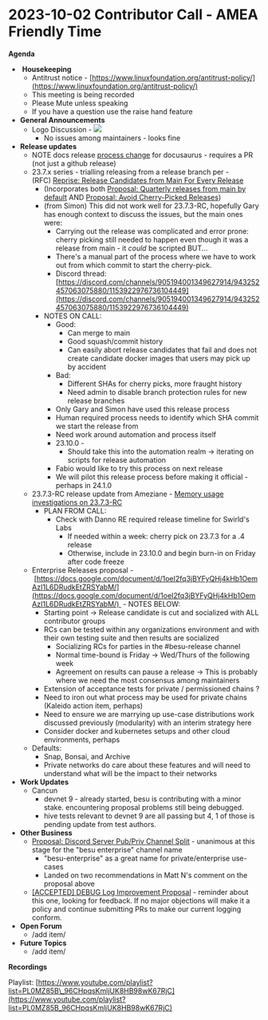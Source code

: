 # 2023-10-02 Contributor Call - AMEA Friendly Time

**Agenda**

-  **Housekeeping**
  - Antitrust notice - [https://www.linuxfoundation.org/antitrust-policy/](https://www.linuxfoundation.org/antitrust-policy/)
  - This meeting is being recorded
  - Please Mute unless speaking
  - If you have a question use the raise hand feature
- **General Announcements**
  - Logo Discussion - ![](https://cdn.discordapp.com/attachments/1013884740845174855/1158428053953851533/besu_logo_mockup.jpg?ex=651c35b2&is=651ae432&hm=e91390047f1c9b4c3b3b72f20d2c308a2332096a49bddf2a670215012300a26b&)
    - No issues among maintainers - looks fine 
- **Release updates**
  - NOTE docs release [process change](https://lf-hyperledger.atlassian.net/wiki/display/BESU/Documentation+release+process) for docusaurus - requires a PR (not just a github release)
  - 23.7.x series - trialling releasing from a release branch per - (RFC) [Reprise: Release Candidates from Main For Every Release](https://lf-hyperledger.atlassian.net/wiki/display/BESU/Reprise%3A+Release+Candidates+from+Main+For+Every+Release)
    - (Incorporates both [Proposal: Quarterly releases from main by default](https://lf-hyperledger.atlassian.net/wiki/display/BESU/Proposal%3A+Quarterly+releases+from+main+by+default) AND [Proposal: Avoid Cherry-Picked Releases](https://lf-hyperledger.atlassian.net/wiki/display/BESU/Proposal%3A+Avoid+Cherry+Picked+Releases))
    - (from Simon) This did not work well for 23.7.3-RC, hopefully Gary has enough context to discuss the issues, but the main ones were:
      - Carrying out the release was complicated and error prone: cherry picking still needed to happen even though it was a release from main - it *could* be scripted BUT...
      - There's a manual part of the process where we have to work out from which commit to start the cherry-pick.
      - Discord thread: [https://discord.com/channels/905194001349627914/943252457063075880/1153922976736104449](https://discord.com/channels/905194001349627914/943252457063075880/1153922976736104449)
    - NOTES ON CALL:
      - Good:
        - Can merge to main
        - Good squash/commit history
        - Can easily abort release candidates that fail and does not create candidate docker images that users may pick up by accident 
      - Bad:
        - Different SHAs for cherry picks, more fraught history
        - Need admin to disable branch protection rules for new release branches 
      - Only Gary and Simon have used this release process 
      - Human required process needs to identify which SHA commit we start the release from 
      - Need work around automation and process itself 
      - 23.10.0 -
        - Should take this into the automation realm → iterating on scripts for release automation 
      - Fabio would like to try this process on next release 
      - We will pilot this release process before making it official - perhaps in 24.1.0 
  - 23.7.3-RC release update from Ameziane - [Memory usage investigations on 23.7.3-RC](../../../../besu/performance-stability/memory-usage-investigations-on-2373-rc.md)
    - PLAN FROM CALL: 
      - Check with Danno RE required release timeline for Swirld's Labs
        - If needed within a week: cherry pick on 23.7.3 for a .4 release
        - Otherwise, include in 23.10.0 and begin burn-in on Friday after code freeze 
  - Enterprise Releases proposal - [https://docs.google.com/document/d/1oeI2fq3jBYFyQHj4kHb1OemAzI1L6DRudkEtZRSYabM/](https://docs.google.com/document/d/1oeI2fq3jBYFyQHj4kHb1OemAzI1L6DRudkEtZRSYabM/)  - NOTES BELOW: 
    - Starting point → Release candidate is cut and socialized with ALL contributor groups 
    - RCs can be tested within any organizations environment and with their own testing suite and then results are socialized
      - Socializing RCs for parties in the #besu-release channel 
      - Normal time-bound is Friday → Wed/Thurs of the following week 
      - Agreement on results can pause a release → This is probably where we need the most consensus among maintainers
    - Extension of acceptance tests for private / permissioned chains ?
    - Need to iron out what process may be used for private chains (Kaleido action item, perhaps) 
    - Need to ensure we are marrying up use-case distributions work discussed previously (modularity) with an interim strategy here 
    - Consider docker and kubernetes setups and other cloud environments, perhaps 
  - Defaults:
    - Snap, Bonsai, and Archive 
    - Private networks do care about these features and will need to understand what will be the impact to their networks 
- **Work Updates**
  - Cancun  
    - devnet 9 - already started, besu is contributing with a minor stake. encountering proposal problems still being debugged.
    - hive tests relevant to devnet 9 are all passing but 4, 1 of those is pending update from test authors.
- **Other Business**
  - [Proposal: Discord Server Pub/Priv Channel Split](https://lf-hyperledger.atlassian.net/wiki/pages/viewpage.action?pageId=22156351) \- unanimous at this stage for the "besu enterprise" channel name
    - "besu-enterprise" as a great name for private/enterprise use-cases
    - Landed on two recommendations in Matt N's comment on the proposal above 
  - [\[ACCEPTED\] DEBUG Log Improvement Proposal](../../../../besu/developing-and-conventions/archive-dev/accepted-debug-log-improvement-proposal.md) - reminder about this one, looking for feedback. If no major objections will make it a policy and continue submitting PRs to make our current logging conform.
- **Open Forum**
  - /add item/
- **Future Topics**
  - /add item/

  

**Recordings**

Playlist: [https://www.youtube.com/playlist?list=PL0MZ85B\_96CHpqsKmljUK8HB98wK67RjC](https://www.youtube.com/playlist?list=PL0MZ85B_96CHpqsKmljUK8HB98wK67RjC)